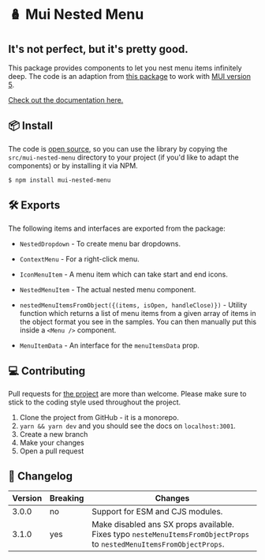 # 🪆 Mui Nested Menu

## It's not perfect, but it's pretty good.

This package provides components to let you nest menu items infinitely deep. The code is an adaption from <a href="material-ui-nested-menu-item">this package</a> to work with <a href="https://mui.com">MUI version 5</a>.

[Check out the documentation here.](https://mui-nested-menu.vercel.app/)

## 📦 Install

The code is <a href="https://github.com/steviebaa/mui-nested-menu">open source</a>, so you can use the library by copying the `src/mui-nested-menu` directory to your project (if you'd like to adapt the components) or by installing it via NPM.

```
$ npm install mui-nested-menu
```

## 🛠 Exports

The following items and interfaces are exported from the package:

- `NestedDropdown` - To create menu bar dropdowns.

- `ContextMenu` - For a right-click menu.

- `IconMenuItem` - A menu item which can take start and end icons.

- `NestedMenuItem` - The actual nested menu component.

- `nestedMenuItemsFromObject({(items, isOpen, handleClose)})` - Utility function which returns a list of menu items from a given array of items in the object format you see in the samples. You can then manually put this inside a `<Menu />` component.

- `MenuItemData` - An interface for the `menuItemsData` prop.

## 💻 Contributing

Pull requests for <a href="https://github.com/steviebaa/mui-nested-menu">the project</a> are more than welcome. Please make sure to stick to the coding style used throughout the project.

1. Clone the project from GitHub - it is a monorepo.
2. `yarn && yarn dev` and you should see the docs on `localhost:3001`.
3. Create a new branch
4. Make your changes
5. Open a pull request

## 📝 Changelog

| Version | Breaking | Changes |
| ------- | ------- | ------- |
| 3.0.0 | no | Support for ESM and CJS modules. |
| 3.1.0 | yes | Make disabled ans SX props available. Fixes typo `nesteMenuItemsFromObjectProps` to `nestedMenuItemsFromObjectProps`. |